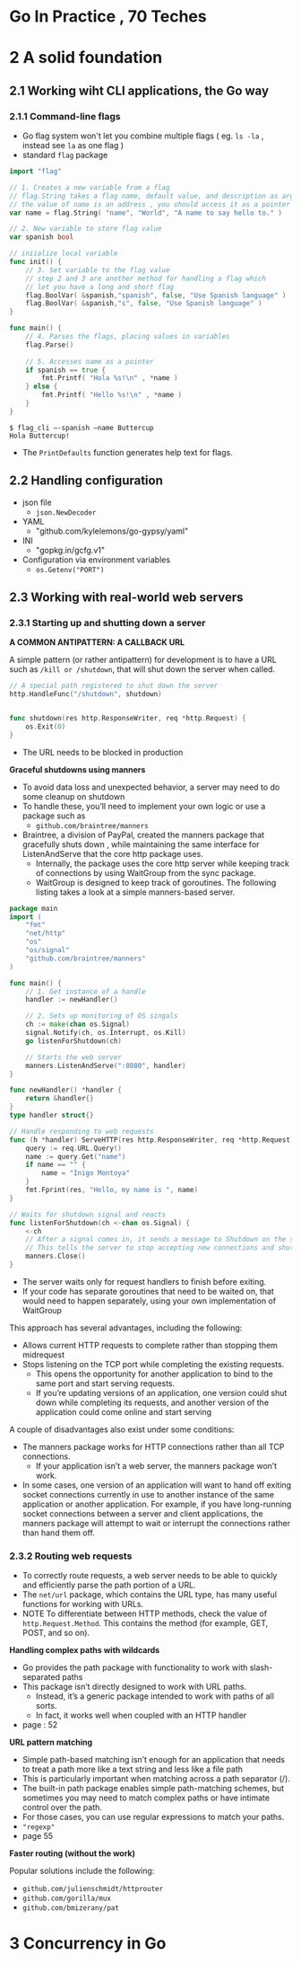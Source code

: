 
# Go In Practice , 70 Teches

# 2 A solid foundation

## 2.1 Working wiht CLI applications, the Go way

### 2.1.1 Command-line flags

 - Go flag system won't let you combine multiple flags ( eg. `ls -la` , instead see `la` as one flag ) 
 - standard `flag` package
 
```go
import "flag"

// 1. Creates a new variable from a flag
// flag.String takes a flag name, default value, and description as arguments
// the value of name is an address , you should access it as a pointer
var name = flag.String( "name", "World", "A name to say hello to." )

// 2. New variable to store flag value
var spanish bool

// iniialize local variable
func init() {
    // 3. Set variable to the flag value
    // step 2 and 3 are another method for handling a flag which
    // let you have a long and short flag
    flag.BoolVar( &spanish,"spanish", false, "Use Spanish language" )
    flag.BoolVar( &spanish,"s", false, "Use Spanish language" )
}

func main() {
    // 4. Parses the flags, placing values in variables
    flag.Parse()
    
    // 5. Accesses name as a pointer
    if spanish == true {
        fmt.Printf( "Hola %s!\n" , *name )
    } else {
        fmt.Printf( "Hello %s!\n" , *name )    
    }
}
```  

```
$ flag_cli –-spanish –name Buttercup
Hola Buttercup!
```

 - The `PrintDefaults` function generates help text for flags. 

## 2.2 Handling configuration

 - json file
    - `json.NewDecoder`
 - YAML
    - "github.com/kylelemons/go-gypsy/yaml"
 - INI
    - "gopkg.in/gcfg.v1"
 - Configuration via environment variables
    - `os.Getenv("PORT")`


## 2.3 Working with real-world web servers

### 2.3.1 Starting up and shutting down a server

**A COMMON ANTIPATTERN: A CALLBACK URL**

A simple pattern (or rather antipattern) for development is to have a URL such as `/kill or /shutdown`, that will shut down the server when called. 

```go
// A special path registered to shut down the server
http.HandleFunc("/shutdown", shutdown)


func shutdown(res http.ResponseWriter, req *http.Request) {
    os.Exit(0)
}
```

 - The URL needs to be blocked in production

**Graceful shutdowns using manners**

 - To avoid data loss and unexpected behavior, a server may need to do some cleanup on shutdown
 - To handle these, you’ll need to implement your own logic or use a package such as
    - `github.com/braintree/manners`
 - Braintree, a division of PayPal, created the manners package that gracefully shuts down , while maintaining the same interface for ListenAndServe that the core http package uses. 
    - Internally, the package uses the core http server while keeping track of connections by using WaitGroup from the sync package. 
    -  WaitGroup is designed to keep track of goroutines. The following listing takes a look at a simple manners-based server.

```go
package main
import (
    "fmt"
    "net/http"
    "os"
    "os/signal"
    "github.com/braintree/manners"
)

func main() {
    // 1. Get instance of a handle
    handler := newHandler()

    // 2. Sets up monitoring of OS singals
    ch := make(chan os.Signal)
    signal.Notify(ch, os.Interrupt, os.Kill)
    go listenForShutdown(ch)

    // Starts the web server
    manners.ListenAndServe(":8080", handler)
} 

func newHandler() *handler {
    return &handler{}
}
type handler struct{}

// Handle responding to web requests
func (h *handler) ServeHTTP(res http.ResponseWriter, req *http.Request) {
    query := req.URL.Query()
    name := query.Get("name")
    if name == "" {
        name = "Inigo Montoya"
    }
    fmt.Fprint(res, "Hello, my name is ", name)
}

// Waits for shutdown signal and reacts
func listenForShutdown(ch <-chan os.Signal) {
    <-ch
    // After a signal comes in, it sends a message to Shutdown on the server. 
    // This tells the server to stop accepting new connections and shut down after all the current requests are completed.
    manners.Close()
}
```

 - The server waits only for request handlers to finish before exiting. 
 - If your code has separate goroutines that need to be waited on, that would need to happen separately, using your own implementation of WaitGroup

This approach has several advantages, including the following:

 - Allows current HTTP requests to complete rather than stopping them midrequest
 - Stops listening on the TCP port while completing the existing requests. 
    - This opens the opportunity for another application to bind to the same port and start serving requests. 
    - If you’re updating versions of an application, one version could shut down while completing its requests, and another version of the application could come online and start serving

A couple of disadvantages also exist under some conditions:

 - The manners package works for HTTP connections rather than all TCP connections.
    - If your application isn’t a web server, the manners package won’t work.
 - In some cases, one version of an application will want to hand off exiting socket connections currently in use to another instance of the same application or another application. For example, if you have long-running socket connections between a server and client applications, the manners package will attempt to wait or interrupt the connections rather than hand them off.  

### 2.3.2 Routing web requests

 - To correctly route requests, a web server needs to be able to quickly and efficiently parse the path portion of a URL.
 - The `net/url` package, which contains the URL type, has many useful functions for working with URLs.
 - NOTE To differentiate between HTTP methods, check the value of `http.Request.Method`. This contains the method (for example, GET, POST, and so on).

**Handling complex paths with wildcards**

 - Go provides the path package with functionality to work with slash-separated paths
 - This package isn’t directly designed to work with URL paths. 
    - Instead, it’s a generic package intended to work with paths of all sorts.
    - In fact, it works well when coupled with an HTTP handler
 - page : 52


**URL pattern matching**

 - Simple path-based matching isn’t enough for an application that needs to treat a path more like a text string and less like a file path
 - This is particularly important when matching across a path separator (/).
 - The built-in path package enables simple path-matching schemes, but sometimes you may need to match complex paths or have intimate control over the path. 
 - For those cases, you can use regular expressions to match your paths. 
 - `"regexp"`
 - page 55

**Faster routing (without the work)**

Popular solutions include the following:

 - `github.com/julienschmidt/httprouter`
 - `github.com/gorilla/mux`
 - `github.com/bmizerany/pat`


# 3 Concurrency in Go




